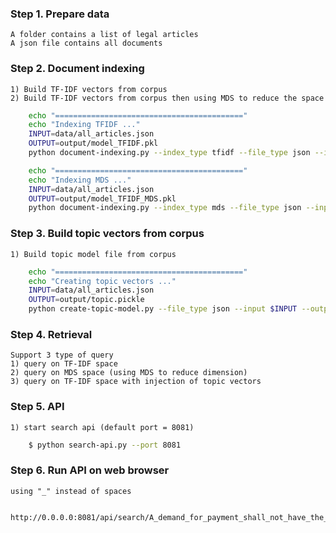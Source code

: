### Step 1. Prepare data
	A folder contains a list of legal articles 
	A json file contains all documents

### Step 2. Document indexing
    1) Build TF-IDF vectors from corpus
    2) Build TF-IDF vectors from corpus then using MDS to reduce the space

```sh
    echo "=========================================="
    echo "Indexing TFIDF ..."
    INPUT=data/all_articles.json
    OUTPUT=output/model_TFIDF.pkl
    python document-indexing.py --index_type tfidf --file_type json --input $INPUT --output $OUTPUT
```
```sh
    echo "=========================================="
    echo "Indexing MDS ..."
    INPUT=data/all_articles.json
    OUTPUT=output/model_TFIDF_MDS.pkl
    python document-indexing.py --index_type mds --file_type json --input $INPUT --output $OUTPUT
```

### Step 3. Build topic vectors from corpus
    1) Build topic model file from corpus

```sh
    echo "=========================================="
    echo "Creating topic vectors ..."
    INPUT=data/all_articles.json
    OUTPUT=output/topic.pickle
    python create-topic-model.py --file_type json --input $INPUT --output $OUTPUT
```
### Step 4. Retrieval
    Support 3 type of query
    1) query on TF-IDF space
    2) query on MDS space (using MDS to reduce dimension)
    3) query on TF-IDF space with injection of topic vectors

### Step 5. API
    1) start search api (default port = 8081)
```sh
    $ python search-api.py --port 8081
```
### Step 6. Run API on web browser
    using "_" instead of spaces


    http://0.0.0.0:8081/api/search/A_demand_for_payment_shall_not_have_the_effect


